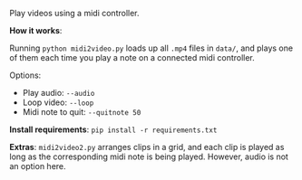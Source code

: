 
Play videos using a midi controller.

__How it works__:

Running `python midi2video.py` loads up all `.mp4` files in `data/`, and plays one of them each time you play a note on a connected midi controller.

Options:

* Play audio: `--audio`
* Loop video: `--loop`
* Midi note to quit: `--quitnote 50`

__Install requirements__: `pip install -r requirements.txt`

__Extras__: `midi2video2.py` arranges clips in a grid, and each clip is played as long as the corresponding midi note is being played. However, audio is not an option here.
